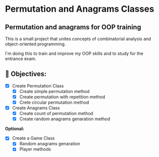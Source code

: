 # Permutation and Anagrams Classes
## Permutation and anagrams for OOP training
This is a small project that unites concepts of combinatorial analysis and object-oriented programming.

I'm doing this to train and improve my OOP skills and to study for the entrance exam.
## 🎯 Objectives:
- [x] Create Permutation Class
   - [x] Create simple permutation method
   - [x] Create permutation with repetition method
   - [x] Crete circular permutation method
- [x] Create Anagrams Class
   - [x] Create count of permutation method
   - [x] Create random anagrams genaration method

**Optional:**
- [x] Create a Game Class
   - [x] Random anagrams genaration
   - [x] Player methods
